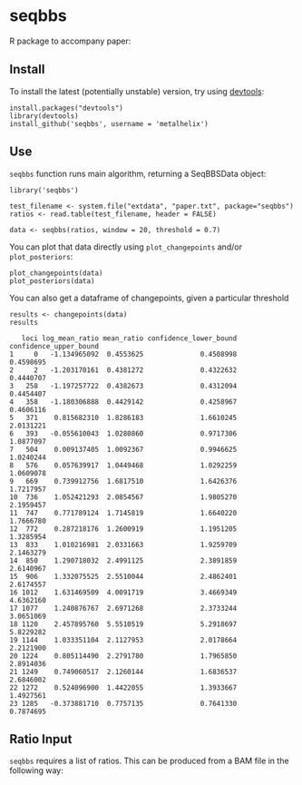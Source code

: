 # seqbbs

R package to accompany paper:

## Install

To install the latest (potentially unstable) version, try using [devtools](https://github.com/hadley/devtools):

    install.packages("devtools")
    library(devtools)
    install_github('seqbbs', username = 'metalhelix')

## Use

`seqbbs` function runs main algorithm, returning a SeqBBSData object:

    library('seqbbs')

    test_filename <- system.file("extdata", "paper.txt", package="seqbbs")
    ratios <- read.table(test_filename, header = FALSE)

    data <- seqbbs(ratios, window = 20, threshold = 0.7)

You can plot that data directly using `plot_changepoints` and/or `plot_posteriors`:

    plot_changepoints(data)
    plot_posteriors(data)

You can also get a dataframe of changepoints, given a particular threshold

    results <- changepoints(data)
    results

       loci log_mean_ratio mean_ratio confidence_lower_bound confidence_upper_bound
    1     0   -1.134965092  0.4553625              0.4508998              0.4598695
    2     2   -1.203170161  0.4381272              0.4322632              0.4440707
    3   258   -1.197257722  0.4382673              0.4312094              0.4454407
    4   358   -1.180306888  0.4429142              0.4258967              0.4606116
    5   371    0.815682310  1.8286183              1.6610245              2.0131221
    6   393   -0.055610043  1.0280860              0.9717306              1.0877097
    7   504    0.009137405  1.0092367              0.9946625              1.0240244
    8   576    0.057639917  1.0449468              1.0292259              1.0609078
    9   669    0.739912756  1.6817510              1.6426376              1.7217957
    10  736    1.052421293  2.0854567              1.9805270              2.1959457
    11  747    0.771789124  1.7145819              1.6640220              1.7666780
    12  772    0.287218176  1.2600919              1.1951205              1.3285954
    13  833    1.010216981  2.0331663              1.9259709              2.1463279
    14  850    1.290718032  2.4991125              2.3891859              2.6140967
    15  906    1.332075525  2.5510044              2.4862401              2.6174557
    16 1012    1.631469509  4.0091719              3.4669349              4.6362160
    17 1077    1.240876767  2.6971268              2.3733244              3.0651069
    18 1120    2.457895760  5.5510519              5.2918697              5.8229282
    19 1144    1.033351104  2.1127953              2.0178664              2.2121900
    20 1224    0.805114490  2.2791780              1.7965850              2.8914036
    21 1249    0.749060517  2.1260144              1.6836537              2.6846002
    22 1272    0.524096900  1.4422055              1.3933667              1.4927561
    23 1285   -0.373881710  0.7757135              0.7641330              0.7874695


## Ratio Input

`seqbbs` requires a list of ratios. This can be produced from a BAM file in the following way:
    
